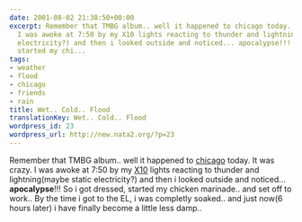 ```yaml
---
date: 2001-08-02 21:38:50+00:00
excerpt: Remember that TMBG album.. well it happened to chicago today. It was crazy.
  I was awoke at 7:50 by my X10 lights reacting to thunder and lightning(maybe static
  electricity?) and then i looked outside and noticed... apocalypse!!! So i got dressed,
  started my chi...
tags:
- weather
- flood
- chicago
- friends
- rain
title: Wet.. Cold.. Flood
translationKey: Wet.. Cold.. Flood
wordpress_id: 23
wordpress_url: http://new.nata2.org/?p=23
---
```


Remember that TMBG album.. well it happened to <a href="http://chicagotribune.com/news/local/chi-010802flooding.story?coll=chi%2Dnews%2Dhed">chicago</a> today. It was crazy. I was awoke at 7:50 by my <a href="http://www.x10.com">X10</a> lights reacting to thunder and lightning(maybe static electricity?) and then i looked outside and noticed... <b>apocalypse</b>!!! So i got dressed, started my chicken marinade.. and set off to work.. By the time i got to the EL, i was completly soaked.. and just now(6 hours later) i have finally become a little less damp..